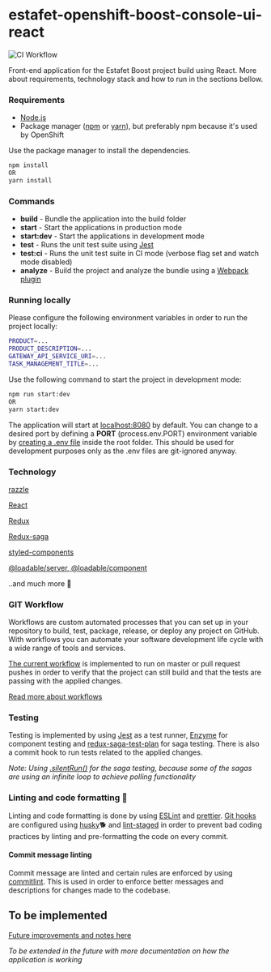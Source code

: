 # estafet-openshift-boost-console-ui-react

![CI Workflow](https://github.com/Estafet-LTD/estafet-openshift-boost-console-ui-react/workflows/CI%20Workflow/badge.svg?branch=master)

Front-end application for the Estafet Boost project build using React. More about requirements, technology stack and how to run in the sections bellow.

### Requirements

* [Node.js](https://nodejs.org/en/)
* Package manager ([npm](https://www.npmjs.com/get-npm) or [yarn](https://yarnpkg.com/)), but preferably npm because it's used by OpenShift

Use the package manager to install the dependencies.

```bash
npm install
OR
yarn install
```

### Commands

* **build** - Bundle the application into the build folder
* **start** - Start the applications in production mode
* **start:dev** - Start the applications in development mode
* **test** - Runs the unit test suite using [Jest](https://jestjs.io/)
* **test:ci** - Runs the unit test suite in CI mode (verbose flag set and watch mode disabled)
* **analyze** - Build the project and analyze the bundle using a [Webpack plugin](https://www.npmjs.com/package/webpack-bundle-analyzer)

### Running locally

Please configure the following environment variables in order to run the project locally:

```bash
PRODUCT=...
PRODUCT_DESCRIPTION=...
GATEWAY_API_SERVICE_URI=...
TASK_MANAGEMENT_TITLE=...
```

Use the following command to start the project in development mode:

```bash
npm run start:dev
OR
yarn start:dev
```

The application will start at [localhost:8080](http://localhost:8080) by default. You can change to a desired port by defining a **PORT** (process.env.PORT) environment variable by [creating a .env file](https://github.com/jaredpalmer/razzle#adding-environment-variables-in-env) inside the root folder. This should be used for development purposes only as the .env files are git-ignored anyway.

### Technology

[razzle](https://github.com/jaredpalmer/razzle)

[React](https://reactjs.org/)

[Redux](https://react-redux.js.org/)

[Redux-saga](https://redux-saga.js.org/)

[styled-components](https://styled-components.com/)

[@loadable/server, @loadable/component](https://loadable-components.com/)

..and much more 🤫

### GIT Workflow

Workflows are custom automated processes that you can set up in your repository to build, test, package, release, or deploy any project on GitHub. With workflows you can automate your software development life cycle with a wide range of tools and services.

[The current workflow](./.github/workflows/main.yml) is implemented to run on master or pull request pushes in order to verify that the project can still build and that the tests are passing with the applied changes.

[Read more about workflows](https://help.github.com/en/actions/configuring-and-managing-workflows/configuring-a-workflow)

### Testing

Testing is implemented by using [Jest](https://jestjs.io/) as a test runner, [Enzyme](https://enzymejs.github.io/enzyme/) for component testing and [redux-saga-test-plan](https://www.npmjs.com/package/redux-saga-test-plan) for saga testing. There is also a commit hook to run tests related to the applied changes.

*Note: Using [.silentRun()](https://github.com/jfairbank/redux-saga-test-plan/blob/master/docs/integration-testing/timeout.md#silencing-warnings) for the saga testing, because some of the sagas are using an infinite loop to achieve polling functionality*

### Linting and code formatting 🤨

Linting and code formatting is done by using [ESLint](https://eslint.org/) and [prettier](https://prettier.io/). [Git hooks](https://git-scm.com/book/en/v2/Customizing-Git-Git-Hooks) are configured using [husky](https://www.npmjs.com/package/husky)🐕 and [lint-staged](https://www.npmjs.com/package/lint-staged) in order to prevent bad coding practices by linting and pre-formatting the code on every commit.

#### Commit message linting
Commit message are linted and certain rules are enforced by using [commitlint](https://github.com/conventional-changelog/commitlint/#what-is-commitlint). This is used in order to enforce better messages and descriptions for changes made to the codebase.

## To be implemented

[Future improvements and notes here](todo.md)

*To be extended in the future with more documentation on how the application is working*
